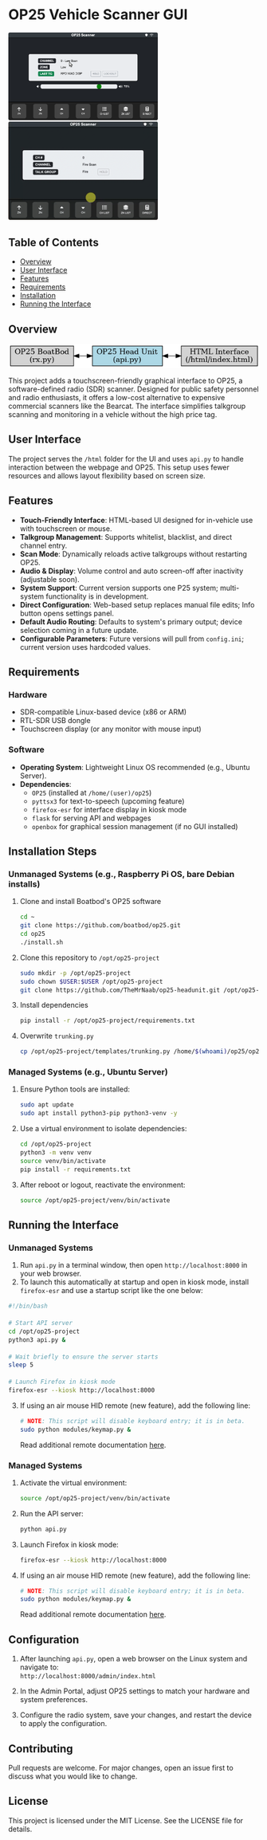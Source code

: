 # OP25 Vehicle Scanner GUI

<p><img src="help/screenshot-updated.png" width="300"/> <img src="help/screenshot-animated.gif" width="300"/></p>

## Table of Contents
- [Overview](#overview)
- [User Interface](#user-interface)
- [Features](#features)
- [Requirements](#requirements)
- [Installation](#installation)
- [Running the Interface](#running-the-interface)

## Overview
![Relationship](/html/static/images/op25_root_relationship_corrected.png)

This project adds a touchscreen-friendly graphical interface to OP25, a software-defined radio (SDR) scanner. Designed for public safety personnel and radio enthusiasts, it offers a low-cost alternative to expensive commercial scanners like the Bearcat. The interface simplifies talkgroup scanning and monitoring in a vehicle without the high price tag.

## User Interface
The project serves the `/html` folder for the UI and uses `api.py` to handle interaction between the webpage and OP25. This setup uses fewer resources and allows layout flexibility based on screen size.

## Features
- **Touch-Friendly Interface**: HTML-based UI designed for in-vehicle use with touchscreen or mouse.
- **Talkgroup Management**: Supports whitelist, blacklist, and direct channel entry.
- **Scan Mode**: Dynamically reloads active talkgroups without restarting OP25.
- **Audio & Display**: Volume control and auto screen-off after inactivity (adjustable soon).
- **System Support**: Current version supports one P25 system; multi-system functionality is in development.
- **Direct Configuration**: Web-based setup replaces manual file edits; Info button opens settings panel.
- **Default Audio Routing**: Defaults to system's primary output; device selection coming in a future update.
- **Configurable Parameters**: Future versions will pull from `config.ini`; current version uses hardcoded values.

## Requirements

### Hardware
- SDR-compatible Linux-based device (x86 or ARM)  
- RTL-SDR USB dongle  
- Touchscreen display (or any monitor with mouse input)  

### Software
- **Operating System**: Lightweight Linux OS recommended (e.g., Ubuntu Server).
- **Dependencies**:  
  - `OP25` (installed at `/home/(user)/op25`)    
  - `pyttsx3` for text-to-speech (upcoming feature)  
  - `firefox-esr` for interface display in kiosk mode  
  - `flask` for serving API and webpages  
  - `openbox` for graphical session management (if no GUI installed)

## Installation Steps

### Unmanaged Systems (e.g., Raspberry Pi OS, bare Debian installs)

1. Clone and install Boatbod's OP25 software
   ```bash
   cd ~
   git clone https://github.com/boatbod/op25.git
   cd op25
   ./install.sh
   ```

2. Clone this repository to `/opt/op25-project`
   ```bash
   sudo mkdir -p /opt/op25-project
   sudo chown $USER:$USER /opt/op25-project
   git clone https://github.com/TheMrNaab/op25-headunit.git /opt/op25-project
   ```

3. Install dependencies
   ```bash
   pip install -r /opt/op25-project/requirements.txt
   ```

4. Overwrite `trunking.py`
   ```bash
   cp /opt/op25-project/templates/trunking.py /home/$(whoami)/op25/op25/gr-op25_repeater/apps
   ```

### Managed Systems (e.g., Ubuntu Server)

1. Ensure Python tools are installed:
   ```bash
   sudo apt update
   sudo apt install python3-pip python3-venv -y
   ```

2. Use a virtual environment to isolate dependencies:
   ```bash
   cd /opt/op25-project
   python3 -m venv venv
   source venv/bin/activate
   pip install -r requirements.txt
   ```

3. After reboot or logout, reactivate the environment:
   ```bash
   source /opt/op25-project/venv/bin/activate
   ```

## Running the Interface

### Unmanaged Systems
1. Run `api.py` in a terminal window, then open `http://localhost:8000` in your web browser.
2. To launch this automatically at startup and open in kiosk mode, install `firefox-esr` and use a startup script like the one below:

```bash
#!/bin/bash

# Start API server
cd /opt/op25-project
python3 api.py &

# Wait briefly to ensure the server starts
sleep 5

# Launch Firefox in kiosk mode
firefox-esr --kiosk http://localhost:8000
```
3. If using an air mouse HID remote (new feature), add the following line:
   ```bash
   # NOTE: This script will disable keyboard entry; it is in beta.
   sudo python modules/keymap.py &
   ```
   Read additional remote documentation [here](/modules/readme_remote.md).


### Managed Systems

1. Activate the virtual environment:
   ```bash
   source /opt/op25-project/venv/bin/activate
   ```

2. Run the API server:
   ```bash
   python api.py
   ```

3. Launch Firefox in kiosk mode:
   ```bash
   firefox-esr --kiosk http://localhost:8000
   ```

4. If using an air mouse HID remote (new feature), add the following line:
   ```bash
   # NOTE: This script will disable keyboard entry; it is in beta.
   sudo python modules/keymap.py &
   ```
   Read additional remote documentation [here](/modules/readme_remote.md).

## Configuration

1. After launching `api.py`, open a web browser on the Linux system and navigate to:  
   `http://localhost:8000/admin/index.html`

2. In the Admin Portal, adjust OP25 settings to match your hardware and system preferences.

3. Configure the radio system, save your changes, and restart the device to apply the configuration. 

## Contributing
Pull requests are welcome. For major changes, open an issue first to discuss what you would like to change.

## License
This project is licensed under the MIT License. See the LICENSE file for details.

